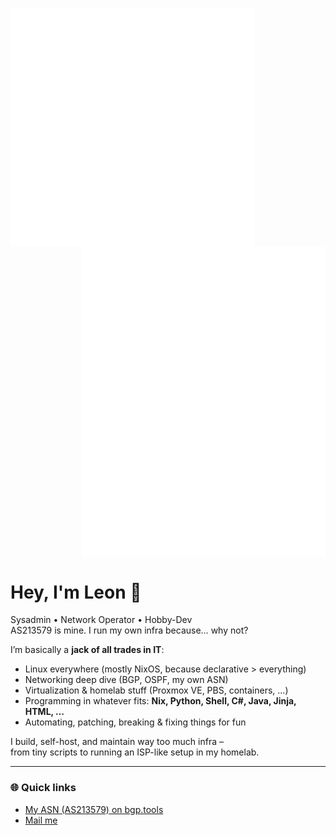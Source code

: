 
[<img align="left" width="390" alt="Metrics 1" src=".generated/metrics-left.svg">](#)
[<img align="right" width="390" alt="Metrics 2" src=".generated/metrics-right.svg">](#)

<br clear="both">

# Hey, I'm Leon 👋

Sysadmin • Network Operator • Hobby-Dev  
AS213579 is mine. I run my own infra because… why not?

I’m basically a **jack of all trades in IT**:  
- Linux everywhere (mostly NixOS, because declarative > everything)  
- Networking deep dive (BGP, OSPF, my own ASN)  
- Virtualization & homelab stuff (Proxmox VE, PBS, containers, ...)  
- Programming in whatever fits: **Nix, Python, Shell, C#, Java, Jinja, HTML, …**  
- Automating, patching, breaking & fixing things for fun  

I build, self-host, and maintain way too much infra –  
from tiny scripts to running an ISP-like setup in my homelab.  

---

### 🌐 Quick links
- [My ASN (AS213579) on bgp.tools](https://bgp.tools/as/213579)  
- [Mail me](mailto:git@leon-hubrich.de)

